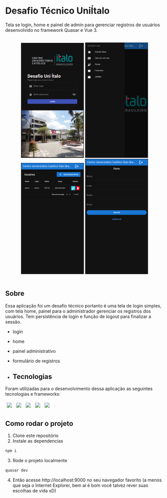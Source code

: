 # Desafio Técnico UniÍtalo

Tela se login, home e painel de admin para gerenciar registros de usuários desenvolvido no framework Quasar e Vue 3.

<div style="display: inline_block" align="center" gap="30px"><br>
  <img width="200px" height="auto" src="/assets/Login.png" />
  <img width="200px" height="auto" src="/assets/home.png" />
  <img width="200px" height="auto" src="/assets/admin.png" />
  <img width="200px" height="auto" src="/assets/form.png" />
</div><br>

## Sobre

Essa aplicação foi um desafio técnico portanto é uma tela de login simples, com tela home, painel para o administrador gerenciar os registros dos usuários. Tem persistência de login e função de logout para finalizar a sessão.

- login
- home
- painel administrativo
- formulário de registros

- ## Tecnologias
Foram utilizadas para o desenvolvimento dessa aplicação as seguintes tecnologias e frameworks:<br>
<p>
  <img style='margin: 5px;' src='https://img.shields.io/badge/HTML5-E34F26?style=for-the-badge&logo=html5&logoColor=white'/>
  <img style='margin: 5px;' src="https://img.shields.io/badge/CSS3-1572B6?style=for-the-badge&logo=css3&logoColor=white"/>
  <img style='margin: 5px;' src='https://img.shields.io/badge/JavaScript-323330?style=for-the-badge&logo=javascript&logoColor=F7DF1E'/>
  <img style='margin: 5px;' src="https://img.shields.io/badge/Vue%20js-35495E?style=for-the-badge&logo=vuedotjs&logoColor=4FC08D"/>
  <img style='margin: 5px;' src="https://img.shields.io/badge/Quasar-1976D2?style=for-the-badge&logo=quasar&logoColor=white"/>
</p>

## Como rodar o projeto

1. Clone este repositório
2. Instale as dependencias
```bash
npm i
```
3. Rode o projeto localmente
```bash
quasar dev
```
4. Então acesse http://localhost:9000 no seu navegador favorito (a menos que seja o Internet Explorer, bem ai é bom você talvez rever suas escolhas de vida xD)
